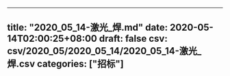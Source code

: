 
---
title: "2020_05_14-激光_焊.md"
date: 2020-05-14T02:00:25+08:00
draft: false
csv: csv/2020_05/2020_05_14/2020_05_14-激光_焊.csv
categories: ["招标"]
---
